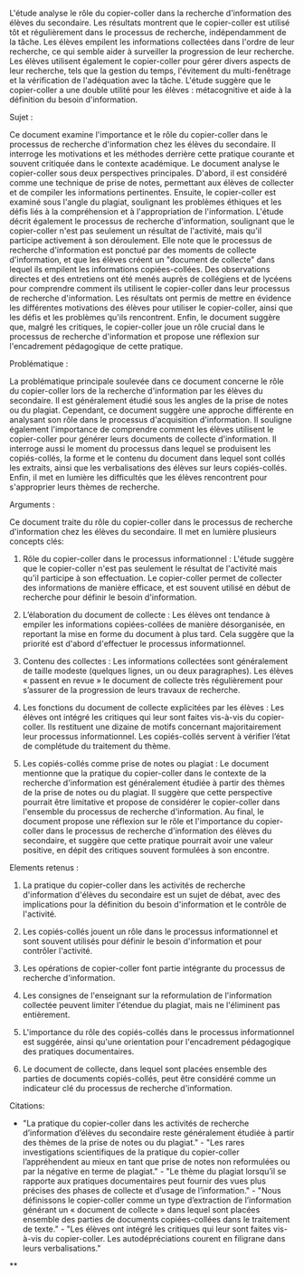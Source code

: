 L'étude analyse le rôle du copier-coller dans la recherche d'information des élèves du secondaire. Les résultats montrent que le copier-coller est utilisé tôt et régulièrement dans le processus de recherche, indépendamment de la tâche. Les élèves empilent les informations collectées dans l'ordre de leur recherche, ce qui semble aider à surveiller la progression de leur recherche. Les élèves utilisent également le copier-coller pour gérer divers aspects de leur recherche, tels que la gestion du temps, l'évitement du multi-fenêtrage et la vérification de l'adéquation avec la tâche. L'étude suggère que le copier-coller a une double utilité pour les élèves : métacognitive et aide à la définition du besoin d'information.

  

Sujet : 

Ce document examine l'importance et le rôle du copier-coller dans le processus de recherche d'information chez les élèves du secondaire. Il interroge les motivations et les méthodes derrière cette pratique courante et souvent critiquée dans le contexte académique. Le document analyse le copier-coller sous deux perspectives principales. D'abord, il est considéré comme une technique de prise de notes, permettant aux élèves de collecter et de compiler les informations pertinentes. Ensuite, le copier-coller est examiné sous l'angle du plagiat, soulignant les problèmes éthiques et les défis liés à la compréhension et à l'appropriation de l'information. L'étude décrit également le processus de recherche d'information, soulignant que le copier-coller n'est pas seulement un résultat de l'activité, mais qu'il participe activement à son déroulement. Elle note que le processus de recherche d'information est ponctué par des moments de collecte d'information, et que les élèves créent un "document de collecte" dans lequel ils empilent les informations copiées-collées. Des observations directes et des entretiens ont été menés auprès de collégiens et de lycéens pour comprendre comment ils utilisent le copier-coller dans leur processus de recherche d'information. Les résultats ont permis de mettre en évidence les différentes motivations des élèves pour utiliser le copier-coller, ainsi que les défis et les problèmes qu'ils rencontrent. Enfin, le document suggère que, malgré les critiques, le copier-coller joue un rôle crucial dans le processus de recherche d'information et propose une réflexion sur l'encadrement pédagogique de cette pratique.

  

Problématique : 

La problématique principale soulevée dans ce document concerne le rôle du copier-coller lors de la recherche d'information par les élèves du secondaire. Il est généralement étudié sous les angles de la prise de notes ou du plagiat. Cependant, ce document suggère une approche différente en analysant son rôle dans le processus d'acquisition d'information. Il souligne également l'importance de comprendre comment les élèves utilisent le copier-coller pour générer leurs documents de collecte d'information. Il interroge aussi le moment du processus dans lequel se produisent les copiés-collés, la forme et le contenu du document dans lequel sont collés les extraits, ainsi que les verbalisations des élèves sur leurs copiés-collés. Enfin, il met en lumière les difficultés que les élèves rencontrent pour s'approprier leurs thèmes de recherche.

  

Arguments : 

Ce document traite du rôle du copier-coller dans le processus de recherche d'information chez les élèves du secondaire. Il met en lumière plusieurs concepts clés:

1. Rôle du copier-coller dans le processus informationnel : L'étude suggère que le copier-coller n'est pas seulement le résultat de l'activité mais qu'il participe à son effectuation. Le copier-coller permet de collecter des informations de manière efficace, et est souvent utilisé en début de recherche pour définir le besoin d'information.

  

2. L’élaboration du document de collecte : Les élèves ont tendance à empiler les informations copiées-collées de manière désorganisée, en reportant la mise en forme du document à plus tard. Cela suggère que la priorité est d'abord d'effectuer le processus informationnel.

  

3. Contenu des collectes : Les informations collectées sont généralement de taille modeste (quelques lignes, un ou deux paragraphes). Les élèves « passent en revue » le document de collecte très régulièrement pour s’assurer de la progression de leurs travaux de recherche.

  

4. Les fonctions du document de collecte explicitées par les élèves : Les élèves ont intégré les critiques qui leur sont faites vis-à-vis du copier-coller. Ils restituent une dizaine de motifs concernant majoritairement leur processus informationnel. Les copiés-collés servent à vérifier l’état de complétude du traitement du thème.

  

5. Les copiés-collés comme prise de notes ou plagiat : Le document mentionne que la pratique du copier-coller dans le contexte de la recherche d'information est généralement étudiée à partir des thèmes de la prise de notes ou du plagiat. Il suggère que cette perspective pourrait être limitative et propose de considérer le copier-coller dans l'ensemble du processus de recherche d'information. Au final, le document propose une réflexion sur le rôle et l'importance du copier-coller dans le processus de recherche d'information des élèves du secondaire, et suggère que cette pratique pourrait avoir une valeur positive, en dépit des critiques souvent formulées à son encontre.

  

Elements retenus : 

1. La pratique du copier-coller dans les activités de recherche d'information d'élèves du secondaire est un sujet de débat, avec des implications pour la définition du besoin d'information et le contrôle de l'activité.

2. Les copiés-collés jouent un rôle dans le processus informationnel et sont souvent utilisés pour définir le besoin d'information et pour contrôler l'activité.

3. Les opérations de copier-coller font partie intégrante du processus de recherche d'information.

4. Les consignes de l'enseignant sur la reformulation de l'information collectée peuvent limiter l'étendue du plagiat, mais ne l'éliminent pas entièrement.

5. L'importance du rôle des copiés-collés dans le processus informationnel est suggérée, ainsi qu'une orientation pour l'encadrement pédagogique des pratiques documentaires.

6. Le document de collecte, dans lequel sont placées ensemble des parties de documents copiés-collés, peut être considéré comme un indicateur clé du processus de recherche d'information.

  

Citations: 

- "La pratique du copier-coller dans les activités de recherche d’information d’élèves du secondaire reste généralement étudiée à partir des thèmes de la prise de notes ou du plagiat." - "Les rares investigations scientifiques de la pratique du copier-coller l’appréhendent au mieux en tant que prise de notes non reformulées ou par la négative en terme de plagiat." - "Le thème du plagiat lorsqu’il se rapporte aux pratiques documentaires peut fournir des vues plus précises des phases de collecte et d’usage de l’information." - "Nous définissons le copier-coller comme un type d’extraction de l’information générant un « document de collecte » dans lequel sont placées ensemble des parties de documents copiées-collées dans le traitement de texte." - "Les élèves ont intégré les critiques qui leur sont faites vis-à-vis du copier-coller. Les autodépréciations courent en filigrane dans leurs verbalisations."

**